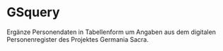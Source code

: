 # GSquery
Ergänze Personendaten in Tabellenform um Angaben aus dem digitalen Personenregister
des Projektes Germania Sacra.
